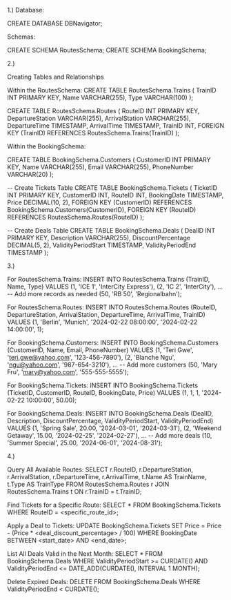 1.) 
Database:

CREATE DATABASE DBNavigator;

Schemas:

CREATE SCHEMA RoutesSchema;
CREATE SCHEMA BookingSchema;

2.) 

Creating Tables and Relationships

Within the RoutesSchema:
CREATE TABLE RoutesSchema.Trains (
TrainID INT PRIMARY KEY,
Name VARCHAR(255),
Type VARCHAR(100)
);

CREATE TABLE RoutesSchema.Routes (
RouteID INT PRIMARY KEY,
DepartureStation VARCHAR(255),
ArrivalStation VARCHAR(255),
DepartureTime TIMESTAMP,
ArrivalTime TIMESTAMP,
TrainID INT,
FOREIGN KEY (TrainID) REFERENCES RoutesSchema.Trains(TrainID)
);

Within the BookingSchema:

CREATE TABLE BookingSchema.Customers (
CustomerID INT PRIMARY KEY,
Name VARCHAR(255),
Email VARCHAR(255),
PhoneNumber VARCHAR(20)
);

-- Create Tickets Table
CREATE TABLE BookingSchema.Tickets (
TicketID INT PRIMARY KEY,
CustomerID INT,
RouteID INT,
BookingDate TIMESTAMP,
Price DECIMAL(10, 2),
FOREIGN KEY (CustomerID) REFERENCES BookingSchema.Customers(CustomerID),
FOREIGN KEY (RouteID) REFERENCES RoutesSchema.Routes(RouteID)
);

-- Create Deals Table
CREATE TABLE BookingSchema.Deals (
DealID INT PRIMARY KEY,
Description VARCHAR(255),
DiscountPercentage DECIMAL(5, 2),
ValidityPeriodStart TIMESTAMP,
ValidityPeriodEnd TIMESTAMP
);

3.)

For RoutesSchema.Trains:
INSERT INTO RoutesSchema.Trains (TrainID, Name, Type) VALUES
(1, 'ICE 1', 'InterCity Express'),
(2, 'IC 2', 'InterCity'),
...  -- Add more records as needed
(50, 'RB 50', 'Regionalbahn');

For RoutesSchema.Routes:
INSERT INTO RoutesSchema.Routes (RouteID, DepartureStation, ArrivalStation, DepartureTime, ArrivalTime, TrainID) VALUES
(1, 'Berlin', 'Munich', '2024-02-22 08:00:00', '2024-02-22 14:00:00', 1);

For BookingSchema.Customers:
INSERT INTO BookingSchema.Customers (CustomerID, Name, Email, PhoneNumber) VALUES
(1, 'Teri Gwe', 'teri.gwe@yahoo.com', '123-456-7890'),
(2, 'Blanche Ngu', 'ngu@yahoo.com', '987-654-3210'),
... -- Add more customers
(50, 'Mary Fru', 'mary@yahoo.com', '555-555-5555');

For BookingSchema.Tickets:
INSERT INTO BookingSchema.Tickets (TicketID, CustomerID, RouteID, BookingDate, Price) VALUES
(1, 1, 1, '2024-02-22 10:00:00', 50.00);

For BookingSchema.Deals:
INSERT INTO BookingSchema.Deals (DealID, Description, DiscountPercentage, ValidityPeriodStart, ValidityPeriodEnd) VALUES
(1, 'Spring Sale', 20.00, '2024-03-01', '2024-03-31'),
(2, 'Weekend Getaway', 15.00, '2024-02-25', '2024-02-27'),
... -- Add more deals
(10, 'Summer Special', 25.00, '2024-06-01', '2024-08-31');

4.)

Query All Available Routes:
SELECT r.RouteID, r.DepartureStation, r.ArrivalStation, r.DepartureTime, r.ArrivalTime, t.Name AS TrainName, t.Type AS TrainType
FROM RoutesSchema.Routes r
JOIN RoutesSchema.Trains t ON r.TrainID = t.TrainID;

Find Tickets for a Specific Route:
SELECT *
FROM BookingSchema.Tickets
WHERE RouteID = <specific_route_id>;

Apply a Deal to Tickets:
UPDATE BookingSchema.Tickets
SET Price = Price - (Price * <deal_discount_percentage> / 100)
WHERE BookingDate BETWEEN <start_date> AND <end_date>;

List All Deals Valid in the Next Month:
SELECT *
FROM BookingSchema.Deals
WHERE ValidityPeriodStart >= CURDATE() AND ValidityPeriodEnd <= DATE_ADD(CURDATE(), INTERVAL 1 MONTH);

Delete Expired Deals:
DELETE FROM BookingSchema.Deals
WHERE ValidityPeriodEnd < CURDATE();




